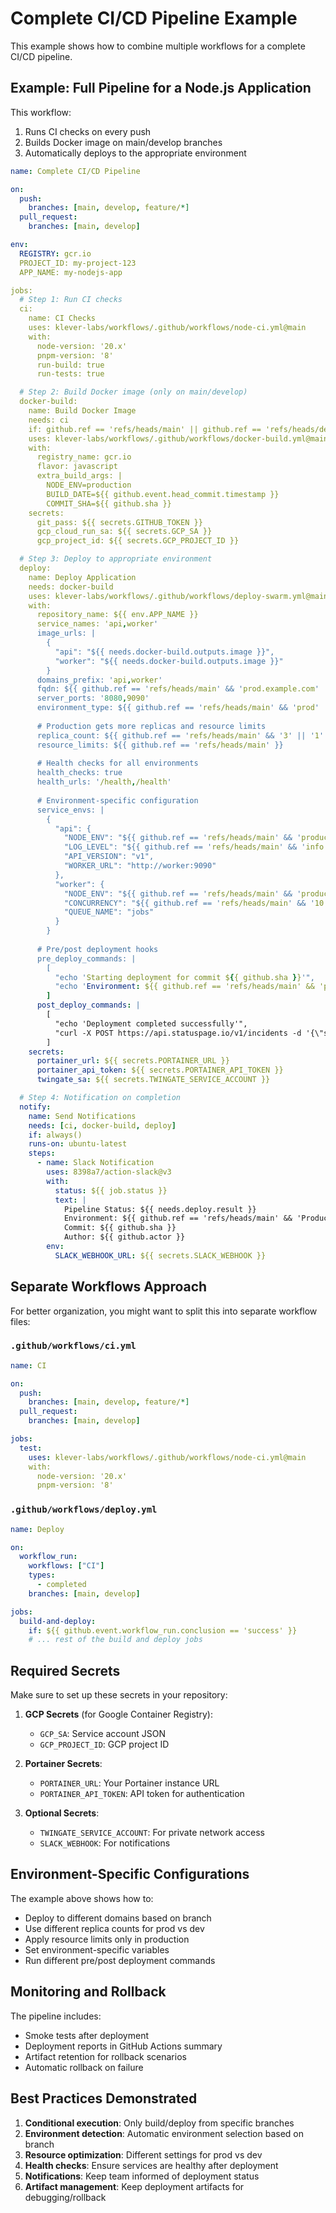 # Complete CI/CD Pipeline Example

This example shows how to combine multiple workflows for a complete CI/CD pipeline.

## Example: Full Pipeline for a Node.js Application

This workflow:

1. Runs CI checks on every push
2. Builds Docker image on main/develop branches
3. Automatically deploys to the appropriate environment

```yaml
name: Complete CI/CD Pipeline

on:
  push:
    branches: [main, develop, feature/*]
  pull_request:
    branches: [main, develop]

env:
  REGISTRY: gcr.io
  PROJECT_ID: my-project-123
  APP_NAME: my-nodejs-app

jobs:
  # Step 1: Run CI checks
  ci:
    name: CI Checks
    uses: klever-labs/workflows/.github/workflows/node-ci.yml@main
    with:
      node-version: '20.x'
      pnpm-version: '8'
      run-build: true
      run-tests: true

  # Step 2: Build Docker image (only on main/develop)
  docker-build:
    name: Build Docker Image
    needs: ci
    if: github.ref == 'refs/heads/main' || github.ref == 'refs/heads/develop'
    uses: klever-labs/workflows/.github/workflows/docker-build.yml@main
    with:
      registry_name: gcr.io
      flavor: javascript
      extra_build_args: |
        NODE_ENV=production
        BUILD_DATE=${{ github.event.head_commit.timestamp }}
        COMMIT_SHA=${{ github.sha }}
    secrets:
      git_pass: ${{ secrets.GITHUB_TOKEN }}
      gcp_cloud_run_sa: ${{ secrets.GCP_SA }}
      gcp_project_id: ${{ secrets.GCP_PROJECT_ID }}

  # Step 3: Deploy to appropriate environment
  deploy:
    name: Deploy Application
    needs: docker-build
    uses: klever-labs/workflows/.github/workflows/deploy-swarm.yml@main
    with:
      repository_name: ${{ env.APP_NAME }}
      service_names: 'api,worker'
      image_urls: |
        {
          "api": "${{ needs.docker-build.outputs.image }}",
          "worker": "${{ needs.docker-build.outputs.image }}"
        }
      domains_prefix: 'api,worker'
      fqdn: ${{ github.ref == 'refs/heads/main' && 'prod.example.com' || 'dev.example.com' }}
      server_ports: '8080,9090'
      environment_type: ${{ github.ref == 'refs/heads/main' && 'prod' || 'dev' }}
      
      # Production gets more replicas and resource limits
      replica_count: ${{ github.ref == 'refs/heads/main' && '3' || '1' }}
      resource_limits: ${{ github.ref == 'refs/heads/main' }}
      
      # Health checks for all environments
      health_checks: true
      health_urls: '/health,/health'
      
      # Environment-specific configuration
      service_envs: |
        {
          "api": {
            "NODE_ENV": "${{ github.ref == 'refs/heads/main' && 'production' || 'development' }}",
            "LOG_LEVEL": "${{ github.ref == 'refs/heads/main' && 'info' || 'debug' }}",
            "API_VERSION": "v1",
            "WORKER_URL": "http://worker:9090"
          },
          "worker": {
            "NODE_ENV": "${{ github.ref == 'refs/heads/main' && 'production' || 'development' }}",
            "CONCURRENCY": "${{ github.ref == 'refs/heads/main' && '10' || '2' }}",
            "QUEUE_NAME": "jobs"
          }
        }
      
      # Pre/post deployment hooks
      pre_deploy_commands: |
        [
          "echo 'Starting deployment for commit ${{ github.sha }}'",
          "echo 'Environment: ${{ github.ref == 'refs/heads/main' && 'prod' || 'dev' }}'"
        ]
      post_deploy_commands: |
        [
          "echo 'Deployment completed successfully'",
          "curl -X POST https://api.statuspage.io/v1/incidents -d '{\"status\":\"resolved\"}'"
        ]
    secrets:
      portainer_url: ${{ secrets.PORTAINER_URL }}
      portainer_api_token: ${{ secrets.PORTAINER_API_TOKEN }}
      twingate_sa: ${{ secrets.TWINGATE_SERVICE_ACCOUNT }}

  # Step 4: Notification on completion
  notify:
    name: Send Notifications
    needs: [ci, docker-build, deploy]
    if: always()
    runs-on: ubuntu-latest
    steps:
      - name: Slack Notification
        uses: 8398a7/action-slack@v3
        with:
          status: ${{ job.status }}
          text: |
            Pipeline Status: ${{ needs.deploy.result }}
            Environment: ${{ github.ref == 'refs/heads/main' && 'Production' || 'Development' }}
            Commit: ${{ github.sha }}
            Author: ${{ github.actor }}
        env:
          SLACK_WEBHOOK_URL: ${{ secrets.SLACK_WEBHOOK }}
```

## Separate Workflows Approach

For better organization, you might want to split this into separate workflow files:

### `.github/workflows/ci.yml`

```yaml
name: CI

on:
  push:
    branches: [main, develop, feature/*]
  pull_request:
    branches: [main, develop]

jobs:
  test:
    uses: klever-labs/workflows/.github/workflows/node-ci.yml@main
    with:
      node-version: '20.x'
      pnpm-version: '8'
```

### `.github/workflows/deploy.yml`

```yaml
name: Deploy

on:
  workflow_run:
    workflows: ["CI"]
    types:
      - completed
    branches: [main, develop]

jobs:
  build-and-deploy:
    if: ${{ github.event.workflow_run.conclusion == 'success' }}
    # ... rest of the build and deploy jobs
```

## Required Secrets

Make sure to set up these secrets in your repository:

1. **GCP Secrets** (for Google Container Registry):
   - `GCP_SA`: Service account JSON
   - `GCP_PROJECT_ID`: GCP project ID

2. **Portainer Secrets**:
   - `PORTAINER_URL`: Your Portainer instance URL
   - `PORTAINER_API_TOKEN`: API token for authentication

3. **Optional Secrets**:
   - `TWINGATE_SERVICE_ACCOUNT`: For private network access
   - `SLACK_WEBHOOK`: For notifications

## Environment-Specific Configurations

The example above shows how to:

- Deploy to different domains based on branch
- Use different replica counts for prod vs dev
- Apply resource limits only in production
- Set environment-specific variables
- Run different pre/post deployment commands

## Monitoring and Rollback

The pipeline includes:

- Smoke tests after deployment
- Deployment reports in GitHub Actions summary
- Artifact retention for rollback scenarios
- Automatic rollback on failure

## Best Practices Demonstrated

1. **Conditional execution**: Only build/deploy from specific branches
2. **Environment detection**: Automatic environment selection based on branch
3. **Resource optimization**: Different settings for prod vs dev
4. **Health checks**: Ensure services are healthy after deployment
5. **Notifications**: Keep team informed of deployment status
6. **Artifact management**: Keep deployment artifacts for debugging/rollback
